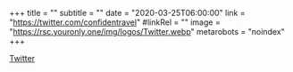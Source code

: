 +++
title = ""
subtitle = ""
date = "2020-03-25T06:00:00"
link = "https://twitter.com/confidentravel"
#linkRel = ""
image = "https://rsc.youronly.one/img/logos/Twitter.webp"
metarobots = "noindex"
+++

<a href="https://twitter.com/confidentravel" rel="me noopener external nofollow" referrerpolicy="strict-origin-when-cross-origin">Twitter</a>

